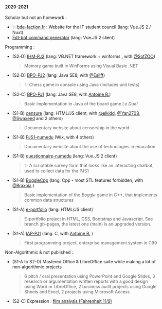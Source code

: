 
#### 2020-2021

Scholar but not an homework :
* ✨ [bde-faction.fr](https://github.com/LoganTann/bde-faction.netlify.app) : Website for the IT student council (lang: Vue.JS 2 / Nuxt)
* [Edt-bot command generator](https://logantann.github.io/perso/EDT_bot.html#config) (lang: Vue.JS 2 client)

Programming :
* (S2-D) [IHM-PJ2](https://github.com/LoganTann/IHM-PJ2) (lang: VB.NET framework + winforms , with [@SofZOO](https://github.com/SofZOO))
  
  > Memory game built in WinForms using Visual Basic .NET
* (S2-D) [BPO-PJ2](https://gitlab.com/LoganTann/S2-BPO-PJ) (lang: Java SE8, with [@Esilff](https://github.com/Esilff))
  
  > ✨ Chess game in console using Java (includes unit tests)
* (S2-C) [BPO-PJ1](BPO-PJ1) (lang: Java SE8, with [Antoine B.](https://github.com/JiveOff))
  
  > Basic implementation in Java of the board game *Le Duel*
* (S1-B) [censure](https://github.com/LoganTann/censure) (lang: HTML/JS client, with [@elkidd](https://github.com/elkidd), [@Yan2708](https://github.com/Yan2708), [@Swaxeed](https://github.com/Swaxeed) and 2 others)
  
  > Documentary website about censorship in the world
* (S1-B) [PJS1-numedu](https://numedu.wixsite.com/site) (Wix, with 4 others)
  
  > Documentary website about the use of technologies in education
* (S1-B) [questionnaire-numedu](https://github.com/LoganTann/LoganTann.github.io/tree/master/questionnaire-numedu) (lang: Vue.JS 2 client)
  
  > ✨ A scriptable survey form that looks like an interacting chatbot, used to collect data for the PJS1
* (S1-B) [BoggleCpp](https://github.com/Braxoia/BoggleCpp) (lang: Cpp - most STL features forbidden, with [@Braxoia](https://github.com/Braxoia) )
  
  > Basic implementation of the *Boggle* game in C++, that implements common data structures
* (S1-A) [e-portfolio](https://github.com/LoganTann/e-portfolio/tree/gh-pages) (lang: HTML/JS client)
  
  > E-portfolio project in HTML, CSS, Bootstrap and Javascript. See branch gh-pages, the latest one (main) is an upgraded version.
* (S1-A) [IAP-PJ1](https://github.com/LoganTann/IAP-PJ1) (lang: C, with [Antoine B.](https://github.com/JiveOff) )
  
  > First programming project, enterprise management system in C99

Non-Algorithmic & not published : 
* (S1-A to S2-D) Mastered Office & LibreOffice suite while making a lot of non-algorithmic projects  
  
  > 6 pitch / oral presentation using PowerPoint and Google Slides, 3 research or argumentation written reports with a good design using Word or LibreOffice, 2 business audit projects using Google Sheets and Excel, 2 projects using Microsoft Access
  
* (S2-C) Expression : [film analysis (Fahrenheit 11/9)](https://github.com/LoganTann/LoganTann/tree/main/homeworks_files/20-21-dut/PeriodeC__Expr__analyseFilmique.pdf)
